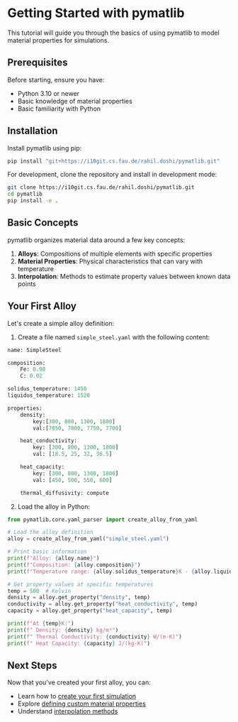 # Getting Started with pymatlib

This tutorial will guide you through the basics of using pymatlib to model material properties for simulations.

## Prerequisites

Before starting, ensure you have:

- Python 3.10 or newer
- Basic knowledge of material properties
- Basic familiarity with Python

## Installation

Install pymatlib using pip:

```bash
pip install "git+https://i10git.cs.fau.de/rahil.doshi/pymatlib.git"
```


For development, clone the repository and install in development mode:

```bash
git clone https://i10git.cs.fau.de/rahil.doshi/pymatlib.git
cd pymatlib
pip install -e .
```

## Basic Concepts

pymatlib organizes material data around a few key concepts:

1. **Alloys**: Compositions of multiple elements with specific properties
2. **Material Properties**: Physical characteristics that can vary with temperature
3. **Interpolation**: Methods to estimate property values between known data points

## Your First Alloy

Let's create a simple alloy definition:

1. Create a file named `simple_steel.yaml` with the following content:
```python
name: SimpleSteel

composition:
    Fe: 0.98
    C: 0.02

solidus_temperature: 1450
liquidus_temperature: 1520

properties:
    density:
        key:[300, 800, 1300, 1800]
        val:[7850, 7800, 7750, 7700]

    heat_conductivity:
        key: [300, 800, 1300, 1800]
        val: [18.5, 25, 32, 36.5]

    heat_capacity:
        key: [300, 800, 1300, 1800]
        val: [450, 500, 550, 600]

    thermal_diffusivity: compute    
```

2. Load the alloy in Python:

```python
from pymatlib.core.yaml_parser import create_alloy_from_yaml

# Load the alloy definition
alloy = create_alloy_from_yaml("simple_steel.yaml")

# Print basic information
print(f"Alloy: {alloy.name}")
print(f"Composition: {alloy.composition}")
print(f"Temperature range: {alloy.solidus_temperature}K - {alloy.liquidus_temperature}K")

# Get property values at specific temperatures
temp = 500  # Kelvin
density = alloy.get_property("density", temp)
conductivity = alloy.get_property("heat_conductivity", temp)
capacity = alloy.get_property("heat_capacity", temp)

print(f"At {temp}K:")
print(f" Density: {density} kg/m³")
print(f" Thermal Conductivity: {conductivity} W/(m·K)")
print(f" Heat Capacity: {capacity} J/(kg·K)")
```

## Next Steps

Now that you've created your first alloy, you can:

- Learn how to [create your first simulation](first_simulation.md)
- Explore [defining custom material properties](../how-to/define_materials.md)
- Understand [interpolation methods](../explanation/interpolation_methods.md)
